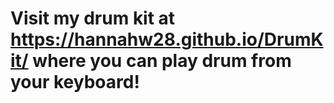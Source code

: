 # Visit my drum kit at https://hannahw28.github.io/DrumKit/ where you can play drum from your keyboard!

